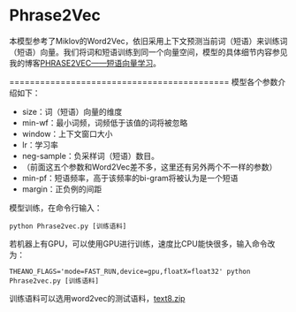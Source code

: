 # Phrase2Vec
本模型参考了Miklov的Word2Vec，依旧采用上下文预测当前词（短语）来训练词（短语）向量。我们将词和短语训练到同一个向量空间，模型的具体细节内容参见我的博客[PHRASE2VEC——短语向量学习](http://glacier.iego.net/phrase2vec/)。

===========================================
模型各个参数介绍如下：
- size：词（短语）向量的维度
- min-wf：最小词频，词频低于该值的词将被忽略
- window：上下文窗口大小
- lr：学习率
- neg-sample：负采样词（短语）数目。
- （前面这五个参数和Word2Vec差不多，这里还有另外两个不一样的参数）
- min-pf：短语频率，高于该频率的bi-gram将被认为是一个短语
- margin：正负例的间距

模型训练，在命令行输入：

    python Phrase2vec.py [训练语料]

若机器上有GPU，可以使用GPU进行训练，速度比CPU能快很多，输入命令改为：

    THEANO_FLAGS='mode=FAST_RUN,device=gpu,floatX=float32' python Phrase2vec.py [训练语料]

训练语料可以选用word2vec的测试语料，[text8.zip](http://mattmahoney.net/dc/text8.zip)

